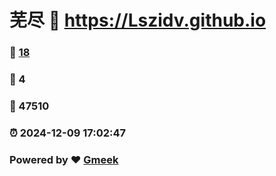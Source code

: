 # 芜尽 :link: https://Lszidv.github.io 
### :page_facing_up: [18](https://Lszidv.github.io/tag.html) 
### :speech_balloon: 4 
### :hibiscus: 47510 
### :alarm_clock: 2024-12-09 17:02:47 
### Powered by :heart: [Gmeek](https://github.com/Meekdai/Gmeek)
